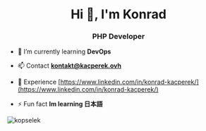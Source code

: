 <h1 align="center">Hi 👋, I'm Konrad</h1>
<h3 align="center">PHP Developer</h3>

- 🌱 I’m currently learning **DevOps**

- 📫 Contact **kontakt@kacperek.ovh**

- 📄 Experience [https://www.linkedin.com/in/konrad-kacperek/](https://www.linkedin.com/in/konrad-kacperek/)

- ⚡ Fun fact **Im learning 日本語**

<p><img align="center" src="https://github-readme-streak-stats.herokuapp.com/?user=kopselek&" alt="kopselek" /></p>
